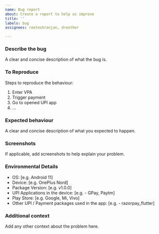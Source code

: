 ```yaml
---
name: Bug report
about: Create a report to help us improve
title: ''
labels: bug
assignees: reeteshranjan, drenther

---
```


### Describe the bug
A clear and concise description of what the bug is.

### To Reproduce
Steps to reproduce the behaviour:
1. Enter VPA
2. Trigger payment
3. Go to opened UPI app
4. ...

### Expected behaviour
A clear and concise description of what you expected to happen.

### Screenshots
If applicable, add screenshots to help explain your problem.

### Environmental Details
- OS: [e.g. Android 11]
- Device: [e.g. OnePlus Nord]
- Package Version: [e.g. v1.0.0]
- UPI Applications in the device: [e.g. - GPay, Paytm]
- Play Store: [e.g. Google, Mi, Vivo]
- Other UPI / Payment packages used in the app: [e.g. - razorpay_flutter]

### Additional context
Add any other context about the problem here.
